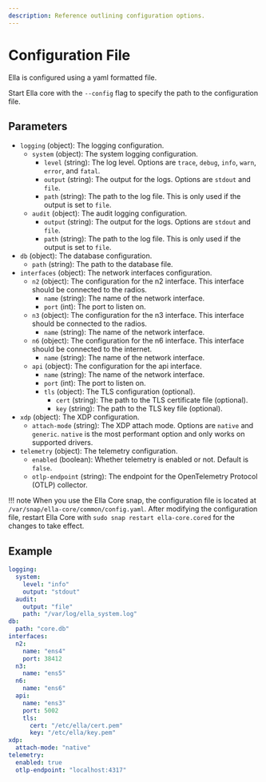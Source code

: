 ```yaml
---
description: Reference outlining configuration options.
---
```


# Configuration File

Ella is configured using a yaml formatted file. 

Start Ella core with the `--config` flag to specify the path to the configuration file.

## Parameters

- `logging` (object): The logging configuration.
    - `system` (object): The system logging configuration.
        - `level` (string): The log level. Options are `trace`, `debug`, `info`, `warn`, `error`, and `fatal`.
        - `output` (string): The output for the logs. Options are `stdout` and `file`.
        - `path` (string): The path to the log file. This is only used if the output is set to `file`.
    - `audit` (object): The audit logging configuration.
        - `output` (string): The output for the logs. Options are `stdout` and `file`.
        - `path` (string): The path to the log file. This is only used if the output is set to `file`.
- `db` (object): The database configuration.
    - `path` (string): The path to the database file.
- `interfaces` (object): The network interfaces configuration.
    - `n2` (object): The configuration for the n2 interface. This interface should be connected to the radios.
        - `name` (string): The name of the network interface. 
        - `port` (int): The port to listen on.
    - `n3` (object): The configuration for the n3 interface. This interface should be connected to the radios.
        - `name` (string): The name of the network interface.
    - `n6` (object): The configuration for the n6 interface. This interface should be connected to the internet.
        - `name` (string): The name of the network interface.
    - `api` (object): The configuration for the api interface.
        - `name` (string): The name of the network interface.
        - `port` (int): The port to listen on.
        - `tls` (object): The TLS configuration (optional).
            - `cert` (string): The path to the TLS certificate file (optional).
            - `key` (string): The path to the TLS key file (optional).
- `xdp` (object): The XDP configuration.
    - `attach-mode` (string): The XDP attach mode. Options are `native` and `generic`. `native` is the most performant option and only works on supported drivers.
- `telemetry` (object): The telemetry configuration.
    - `enabled` (boolean): Whether telemetry is enabled or not. Default is `false`.
    - `otlp-endpoint` (string): The endpoint for the OpenTelemetry Protocol (OTLP) collector.

!!! note
    When you use the Ella Core snap, the configuration file is located at `/var/snap/ella-core/common/config.yaml`. After modifying the configuration file, restart Ella Core with `sudo snap restart ella-core.cored` for the changes to take effect.

## Example

```yaml
logging:
  system:
    level: "info"
    output: "stdout"
  audit:
    output: "file"
    path: "/var/log/ella_system.log"
db:
  path: "core.db"
interfaces:
  n2:
    name: "ens4"
    port: 38412
  n3: 
    name: "ens5"
  n6:
    name: "ens6"
  api:
    name: "ens3"
    port: 5002
    tls:
      cert: "/etc/ella/cert.pem"
      key: "/etc/ella/key.pem"
xdp:
  attach-mode: "native"
telemetry:
  enabled: true
  otlp-endpoint: "localhost:4317"
```
